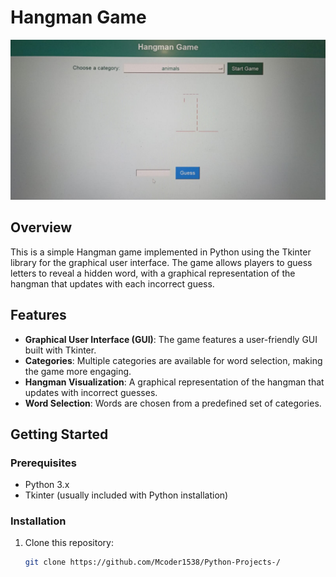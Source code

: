 # Hangman Game

![Hangman Game](https://github.com/Mcoder1538/Python-Projects-/blob/main/HangmanUsingTkinter/hangmanproject.jpg) <!-- Replace this URL with the actual URL of your project image -->

## Overview

This is a simple Hangman game implemented in Python using the Tkinter library for the graphical user interface. The game allows players to guess letters to reveal a hidden word, with a graphical representation of the hangman that updates with each incorrect guess.

## Features

- **Graphical User Interface (GUI)**: The game features a user-friendly GUI built with Tkinter.
- **Categories**: Multiple categories are available for word selection, making the game more engaging.
- **Hangman Visualization**: A graphical representation of the hangman that updates with incorrect guesses.
- **Word Selection**: Words are chosen from a predefined set of categories.

## Getting Started

### Prerequisites

- Python 3.x
- Tkinter (usually included with Python installation)

### Installation

1. Clone this repository:
   ```bash
   git clone https://github.com/Mcoder1538/Python-Projects-/
